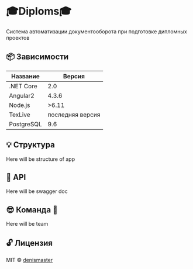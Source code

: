 # :mortar_board:Diploms:mortar_board:
Система автоматизации документооборота при подготовке дипломных проектов

## :package: Зависимости

Название | Версия
---------|--------
.NET Core|  2.0
Angular2 | 4.3.6
Node.js  | >6.11
TexLive   | последняя версия
PostgreSQL| 9.6

## :bulb: Структура

Here will be structure of app

## :book: API

Here will be swagger doc

## :sunglasses: Команда :beers:

Here will be team

## :unlock: Лицензия
MIT © [denismaster](https://denismaster.github.io)